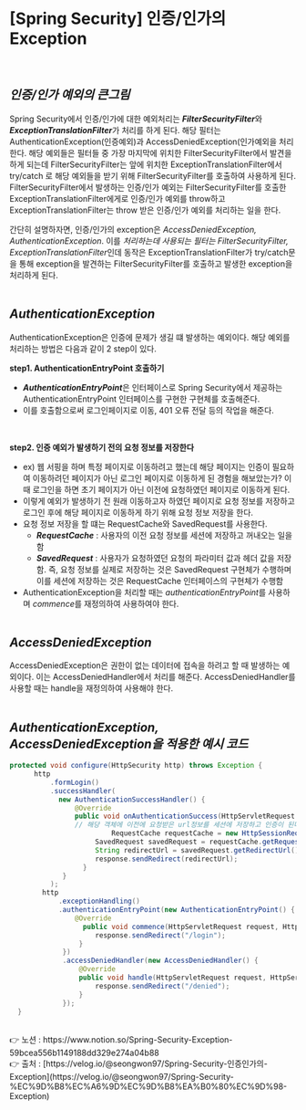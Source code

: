 # [Spring Security] 인증/인가의 Exception
<br>

## *인증/인가 예외의 큰그림*

Spring Security에서 인증/인가에 대한 예외처리는 ***FilterSecurityFilter***와 ***ExceptionTranslationFilter***가 처리를 하게 된다. 
해당 필터는 AuthenticationException(인증예외)과 AccessDeniedException(인가예외을 처리 한다. 
해당 예외들은 필터들 중 가장 마지막에 위치한 FilterSecurityFilter에서 발견을 하게 되는데 FilterSecurityFilter는 앞에 위치한 
ExceptionTranslationFilter에서 try/catch 로 해당 예외들을 받기 위해 FilterSecurityFilter를 호출하여 사용하게 된다. 
FilterSecurityFilter에서 발생하는 인증/인가 예외는 FilterSecurityFilter를 호출한 ExceptionTranslationFilter에게로 인증/인가 예외를 throw하고 ExceptionTranslationFilter는 throw 받은 인증/인가 예외를 처리하는 일을 한다.

간단히 설명하자면, 
인증/인가의 exception은 *AccessDeniedException, AuthenticationException*. 
이를 *처리하는데 사용되는 필터는 FilterSecurityFilter, ExceptionTranslationFilter*인데 동작은 ExceptionTranslationFilter가 try/catch문을 통해 exception을 발견하는 FilterSecurityFilter를 호출하고 발생한 exception을 처리하게 된다.
<br><br>
## ***AuthenticationException***

AuthenticationException은 인증에 문제가 생길 떄 발생하는 예외이다. 
해당 예외를 처리하는 방법은 다음과 같이 2 step이 있다.
<br>

**step1. AuthenticationEntryPoint 호출하기**

- ***AuthenticationEntryPoint***은 인터페이스로 Spring Security에서 제공하는 AuthenticationEntryPoint 인터페이스를 구현한 구현체를 호출해준다.
- 이를 호출함으로써 로그인페이지로 이동, 401 오류 전달 등의 작업을 해준다.
<br>

**step2. 인증 예외가 발생하기 전의 요청 정보를 저장한다**

- ex) 웹 서핑을 하며 특정 페이지로 이동하려고 했는데 해당 페이지는 인증이 필요하여 이동하려던 페이지가 아닌 로그인 페이지로 이동하게 된 경험을 해보았는가? 
이때 로그인을 하면 초기 페이지가 아닌 이전에 요청하였던 페이지로 이동하게 된다.
- 이렇게 예외가 발생하기 전 원래 이동하고자 하였던 페이지로 요청 정보를 저장하고 로그인 후에 해당 페이지로 이동하게 하기 위해 요청 정보 저장을 한다.
- 요청 정보 저장을 할 떄는 RequestCache와 SavedRequest를 사용한다.
    - ***RequestCache*** : 사용자의 이전 요청 정보를 세션에 저장하고 꺼내오는 일을 함
    - ***SavedRequest*** : 사용자가 요청하였던 요청의 파라미터 값과 헤더 값을 저장함. 
    즉, 요청 정보를 실제로 저장하는 것은 SavedRequest  구현체가 수행하며 이를 세션에 
    저장하는 것은 RequestCache 인터페이스의 구현체가 수행함
- AuthenticationException을 처리할 때는 *authenticationEntryPoint*를 사용하며 
*commence*를 재정의하여 사용하여야 한다.
<br><br>
## *AccessDeniedException*

AccessDeniedException은 권한이 없는 데이터에 접속을 하려고 할 때 발생하는 예외이다. 
이는 AccessDeniedHandler에서 처리를 해준다. 
AccessDeniedHandler를 사용할 때는 handle을 재정의하여 사용해야 한다.
<br><br>
## *AuthenticationException, AccessDeniedException을 적용한 예시 코드*

```java
protected void configure(HttpSecurity http) throws Exception {
      http
          .formLogin()
          .successHandler(
            new AuthenticationSuccessHandler() {
                @Override
                public void onAuthenticationSuccess(HttpServletRequest request, HttpServletResponse response, Authentication authentication) throws IOException, ServletException {
                // 해당 객체에 이전에 요청받은 url정보를 세션에 저장하고 인증이 된다면 해당 url로 이동하게 설정
		                 RequestCache requestCache = new HttpSessionRequestCache();
                     SavedRequest savedRequest = requestCache.getRequest(request, response);
                     String redirectUrl = savedRequest.getRedirectUrl();
                     response.sendRedirect(redirectUrl);
                  }
             }
          );
        http
            .exceptionHandling()
            .authenticationEntryPoint(new AuthenticationEntryPoint() {
                @Override
                  public void commence(HttpServletRequest request, HttpServletResponse response, AuthenticationException authException) throws IOException, ServletException {
                     response.sendRedirect("/login");
                 }
             })
             .accessDeniedHandler(new AccessDeniedHandler() {
                 @Override
                 public void handle(HttpServletRequest request, HttpServletResponse response, AccessDeniedException accessDeniedException) throws IOException, ServletException {
                     response.sendRedirect("/denied");
                 }
             });
  }
```
<br>
👉 노션 : https://www.notion.so/Spring-Security-Exception-59bcea556b1149188dd329e274a04b88
<br>
👉 출처 : [https://velog.io/@seongwon97/Spring-Security-인증인가의-Exception](https://velog.io/@seongwon97/Spring-Security-%EC%9D%B8%EC%A6%9D%EC%9D%B8%EA%B0%80%EC%9D%98-Exception)

